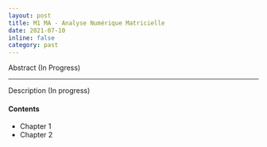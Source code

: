 ```yaml
---
layout: post
title: M1 MA - Analyse Numérique Matricielle
date: 2021-07-10
inline: false
category: past
---
```


Abstract (In Progress)

***

Description (In progress)

#### Contents
* Chapter 1
* Chapter 2 
